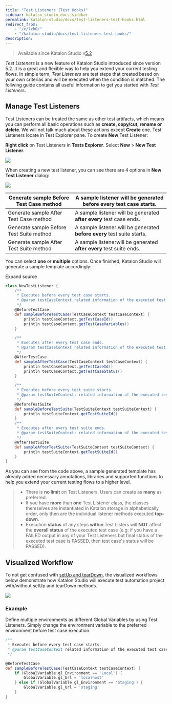 ```yaml
---
title: "Test Listeners (Test Hooks)"
sidebar: katalon_studio_docs_sidebar
permalink: katalon-studio/docs/test-listeners-test-hooks.html
redirect_from:
    - "/x/7zhO/"
    - "/katalon-studio/docs/test-listeners-test-hooks/"
description:
---
```

> Available since Katalon Studio v[5.2](/display/KD/Version+5.2)

_Test Listeners_ is a new feature of Katalon Studio introduced since version 5.2. It is a great and flexible way to help you extend your current testing flows. In simple term, _Test Listeners_ are test steps that created based on your own criterias and will be executed when the condition is matched. The follwing guide contains all useful information to get you started with _Test Listeners_.

Manage Test Listeners
---------------------

Test Listeners can be treated the same as other test artifacts, which means you can perform all basic operations such as **create, copy/cut, rename or delete**. We will not talk much about these actions except **Create** one. Test Listeners locate in Test Explorer pane. To create **New** Test Listener:

**Right click** on Test Listeners in **Tests Explorer**. Select **New** \> **New Test Listener**.

![](../../images/katalon-studio/docs/test-listeners-test-hooks/image2017-12-5-103A353A3.png)

When creating a new test listener, you can see there are 4 options in **New Test Listener** dialog:

![](../../images/katalon-studio/docs/test-listeners-test-hooks/image2017-12-5-103A353A38.png)

| Generate sample Before Test Case method | A sample listener will be generated before every test case starts. |
| --- | --- |
| Generate sample After Test Case method | A sample listener will be generated **after every** test case ends. |
| Generate sample Before Test Suite method | A sample listener will be generated **before every** test suite starts. |
| Generate sample After Test Suite method | A sample listenerwill be generated **after every** test suite ends. |

You can select **one** or **multiple** options. Once finished, Katalon Studio will generate a sample template accordingly:

Expand source

```groovy
class NewTestListener {
	/**
	 * Executes before every test case starts.
	 * @param testCaseContext related information of the executed test case.
	 */
	@BeforeTestCase
	def sampleBeforeTestCase(TestCaseContext testCaseContext) {
		println testCaseContext.getTestCaseId()
		println testCaseContext.getTestCaseVariables()
	}

	/**
	 * Executes after every test case ends.
	 * @param testCaseContext related information of the executed test case.
	 */
	@AfterTestCase
	def sampleAfterTestCase(TestCaseContext testCaseContext) {
		println testCaseContext.getTestCaseId()
		println testCaseContext.getTestCaseStatus()
	}

	/**
	 * Executes before every test suite starts.
	 * @param testSuiteContext: related information of the executed test suite.
	 */
	@BeforeTestSuite
	def sampleBeforeTestSuite(TestSuiteContext testSuiteContext) {
		println testSuiteContext.getTestSuiteId()
	}
	/**
	 * Executes after every test suite ends.
	 * @param testSuiteContext: related information of the executed test suite.
	 */
	@AfterTestSuite
	def sampleAfterTestSuite(TestSuiteContext testSuiteContext) {
		println testSuiteContext.getTestSuiteId()
	}
}
```

As you can see from the code above, a sample generated template has already added necessary annotations, libraries and supported functions to help you extend your current testing flows to a higher level. 

> *   There is **no limit** on Test Listeners. Users can create as **many** as preferred.
> *   If you have **more** than **one** Test Listener class, the classes themselves are instantiated in Katalon storage in alphabetically order, only then are the individual listener methods executed **top-down**.
> *   Execution **status** of any steps **within** Test Listers will **NOT** affect the **overall status** of the executed test case (e.g: if you have a FAILED output in any of your Test Listeners but final status of the executed test case is PASSED, then test case's status will be PASSED).

Visualized Workflow
-------------------

To not get confused with [setUp and tearDown](/display/Documentation/Define+method#Definemethod-SetUp()andTearDown()inManualview), the visualized workflows below demonstrate how Katalon Studio will execute test automation project with/without setUp and tearDown methods.

![](../../images/katalon-studio/docs/test-listeners-test-hooks/image2018-9-27-123A333A20.png)

### Example

Define multiple environments as different Global Variables by using Test Listeners. Simply change the environment variable to the preferred environment before test case execution.

```groovy
/**
 * Executes before every test case starts.
 * @param testCaseContext related information of the executed test case.
 */

@BeforeTestCase
def sampleBeforeTestCase(TestCaseContext testCaseContext) {
    if (GlobalVariable.gl_Environment == 'Local') {
        GlobalVariable.gl_Url = 'localhost'
    } else if (GlobalVariable.gl_Environment == 'Staging') {
        GlobalVariable.gl_Url = 'staging'
    }
}
```